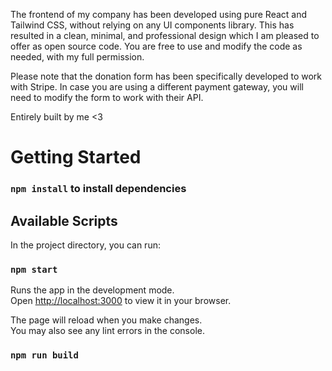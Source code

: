 The frontend of my company has been developed using pure React and Tailwind CSS, without relying on any UI components library. This has resulted in a clean, minimal, and professional design which I am pleased to offer as open source code. You are free to use and modify the code as needed, with my full permission.

Please note that the donation form has been specifically developed to work with Stripe. In case you are using a different payment gateway, you will need to modify the form to work with their API.

Entirely built by me <3

# Getting Started 

### `npm install` to install dependencies

## Available Scripts

In the project directory, you can run:

### `npm start`

Runs the app in the development mode.\
Open [http://localhost:3000](http://localhost:3000) to view it in your browser.

The page will reload when you make changes.\
You may also see any lint errors in the console.

### `npm run build`

